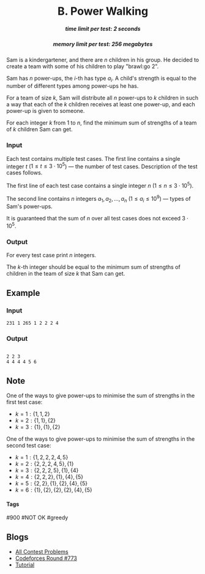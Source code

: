 <h1 style='text-align: center;'> B. Power Walking</h1>

<h5 style='text-align: center;'>time limit per test: 2 seconds</h5>
<h5 style='text-align: center;'>memory limit per test: 256 megabytes</h5>

Sam is a kindergartener, and there are $n$ children in his group. He decided to create a team with some of his children to play "brawl:go 2".

Sam has $n$ power-ups, the $i$-th has type $a_i$. A child's strength is equal to the number of different types among power-ups he has.

For a team of size $k$, Sam will distribute all $n$ power-ups to $k$ children in such a way that each of the $k$ children receives at least one power-up, and each power-up is given to someone.

For each integer $k$ from $1$ to $n$, find the minimum sum of strengths of a team of $k$ children Sam can get.

### Input

Each test contains multiple test cases. The first line contains a single integer $t$ ($1 \le t \le 3 \cdot 10^5$) — the number of test cases. Description of the test cases follows.

The first line of each test case contains a single integer $n$ ($1 \le n \le 3 \cdot 10^5$). 

The second line contains $n$ integers $a_1, a_2, \ldots, a_n$ ($1 \le a_i \le 10^9$) — types of Sam's power-ups.

It is guaranteed that the sum of $n$ over all test cases does not exceed $3 \cdot 10^5$.

### Output

For every test case print $n$ integers.

The $k$-th integer should be equal to the minimum sum of strengths of children in the team of size $k$ that Sam can get.

## Example

### Input


```text
231 1 265 1 2 2 2 4
```
### Output

```text

2 2 3 
4 4 4 4 5 6 

```
## Note

One of the ways to give power-ups to minimise the sum of strengths in the first test case: 

* $k = 1: \{1, 1, 2\}$
* $k = 2: \{1, 1\}, \{2\}$
* $k = 3: \{1\}, \{1\}, \{2\}$

One of the ways to give power-ups to minimise the sum of strengths in the second test case: 

* $k = 1: \{1, 2, 2, 2, 4, 5\}$
* $k = 2: \{2, 2, 2, 4, 5\}, \{1\}$
* $k = 3: \{2, 2, 2, 5\}, \{1\}, \{4\}$
* $k = 4: \{2, 2, 2\}, \{1\}, \{4\}, \{5\}$
* $k = 5: \{2, 2\}, \{1\}, \{2\}, \{4\}, \{5\}$
* $k = 6: \{1\}, \{2\}, \{2\}, \{2\}, \{4\}, \{5\}$


#### Tags 

#900 #NOT OK #greedy 

## Blogs
- [All Contest Problems](../Codeforces_Round_773_(Div._2).md)
- [Codeforces Round #773](../blogs/Codeforces_Round_773.md)
- [Tutorial](../blogs/Tutorial.md)
